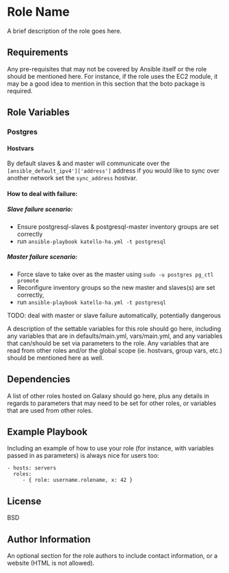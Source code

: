 # Role Name

A brief description of the role goes here.

## Requirements

Any pre-requisites that may not be covered by Ansible itself or the role should be mentioned here. For instance, if the role uses the EC2 module, it may be a good idea to mention in this section that the boto package is required.

## Role Variables

### Postgres
#### Hostvars
By default slaves & and master will communicate over the `[ansible_default_ipv4']['address']` address if you would like to sync over another network set the `sync_address` hostvar. 

#### How to deal with failure:
##### Slave failure scenario:
- Ensure postgresql-slaves & postgresql-master inventory groups are set correctly
- run `ansible-playbook katello-ha.yml -t postgresql`

##### Master failure scenario:
- Force slave to take over as the master using `sudo -u postgres pg_ctl promote`
- Reconfigure inventory groups so the new master and slaves(s) are set correctly, 
- run `ansible-playbook katello-ha.yml -t postgresql`

TODO:
deal with master or slave failure automatically, potentially dangerous  

A description of the settable variables for this role should go here, including any variables that are in defaults/main.yml, vars/main.yml, and any variables that can/should be set via parameters to the role. Any variables that are read from other roles and/or the global scope (ie. hostvars, group vars, etc.) should be mentioned here as well.

## Dependencies

A list of other roles hosted on Galaxy should go here, plus any details in regards to parameters that may need to be set for other roles, or variables that are used from other roles.

## Example Playbook

Including an example of how to use your role (for instance, with variables passed in as parameters) is always nice for users too:

    - hosts: servers
      roles:
         - { role: username.rolename, x: 42 }

## License

BSD

## Author Information

An optional section for the role authors to include contact information, or a website (HTML is not allowed).
